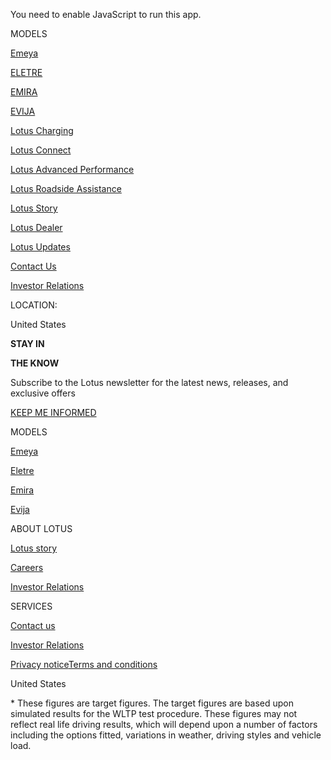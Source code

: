You need to enable JavaScript to run this app.

[](https://www.lotuscars.com/login?redirect_url=%2Fmy-lotus)

MODELS

[Emeya](https://www.lotuscars.com/en-US/emeya)

[ELETRE](https://www.lotuscars.com/en-US/eletre)

[EMIRA](https://www.lotuscars.com/en-US/emira)

[EVIJA](https://www.lotuscars.com/en-US/evija)

[Lotus Charging](https://www.lotuscars.com/en-US/lotus-charging)

[Lotus Connect](https://www.lotuscars.com/en-US/lotus-connect)

[Lotus Advanced Performance](https://www.lotuscars.com/en-US/lap)

[Lotus Roadside Assistance](https://www.lotuscars.com/en-US/lotus-roadside-assistance)

[Lotus Story](https://www.lotuscars.com/en-US/lotus-story)

[Lotus Dealer](https://www.lotuscars.com/en-US/lotus-centres/search)

[Lotus Updates](https://www.lotuscars.com/en-US/lotus-updates)

[Contact Us](https://www.lotuscars.com/en-US/contact-us)

[Investor Relations](http://www.group-lotus.com/)

LOCATION:

United States

**STAY IN**

**THE KNOW**

Subscribe to the Lotus newsletter for the latest news, releases, and exclusive offers

[KEEP ME INFORMED](https://www.lotuscars.com/en-US/lotus-updates)

MODELS

[Emeya](https://www.lotuscars.com/en-US/emeya)

[Eletre](https://www.lotuscars.com/en-US/eletre)

[Emira](https://www.lotuscars.com/en-US/emira)

[Evija](https://www.lotuscars.com/en-US/evija)

ABOUT LOTUS

[Lotus story](https://www.lotuscars.com/en-US/lotus-story)

[Careers](https://careers.lotuscars.com/)

[Investor Relations](https://www.group-lotus.com/)

SERVICES

[Contact us](https://www.lotuscars.com/en-US/contact-us)

[Investor Relations](https://www.group-lotus.com/)

[](https://www.facebook.com/LotusCars/)[](https://www.instagram.com/lotuscars/)[](https://twitter.com/lotuscars)[](https://www.youtube.com/user/grouplotus)[](https://www.pinterest.com/lotuscars/)

[Privacy notice](https://www.lotuscars.com/en-US/privacy)[Terms and conditions](https://www.lotuscars.com/en-US/terms-conditions)

United States

\* These figures are target figures. The target figures are based upon simulated results for the WLTP test procedure. These figures may not reflect real life driving results, which will depend upon a number of factors including the options fitted, variations in weather, driving styles and vehicle load.